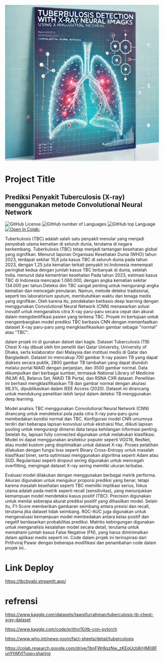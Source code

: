 <p align="center">
  <img src="https://github.com/abisakha/Kecerdasan-Buatan-Tuberculosis-Menggunakan-Model-CNN/blob/main/p.jpg" alt="banner">
</p>

# Project Title
## Prediksi Penyakit Tuberculosis (X-ray) menggunakan metode Convolutional Neural Network

<!-- Buttons -->
![GitHub License](https://img.shields.io/github/license/jith4j/Tuberculosis-Classification)
![GitHub number of Languages](https://img.shields.io/github/languages/count/jith4j/Tuberculosis-Classification)
![GitHub top Language](https://img.shields.io/github/languages/top/jith4j/Tuberculosis-Classification?color=orange)
[![Open In Colab: ](https://colab.research.google.com/assets/colab-badge.svg)](https://colab.research.google.com/github/jith4j/Tuberculosis-Classification/blob/main/Tuber_Classification.ipynb)


Tuberkulosis (TBC) adalah salah satu penyakit menular yang menjadi penyebab utama kematian di seluruh dunia, terutama di negara berkembang. Tuberkulosis (TBC) tetap menjadi tantangan kesehatan global yang signifikan. Menurut laporan Organisasi Kesehatan Dunia (WHO) tahun 2023, terdapat sekitar 10,8 juta kasus TBC di seluruh dunia pada tahun 2023, dengan 1,25 juta kematian terkait penyakit ini.Indonesia menempati peringkat kedua dengan jumlah kasus TBC terbanyak di dunia, setelah India. menurut data kementrian kesehatan Pada tahun 2023, estimasi kasus TBC di Indonesia mencapai 1.060.000, dengan angka kematian sekitar 134.000 per tahun.Deteksi dini TBC sangat penting untuk mengurangi angka kematian dan mencegah penularan. Namun, metode deteksi tradisional, seperti tes laboratorium sputum, membutuhkan waktu dan tenaga medis yang signifikan. Oleh karena itu, pendekatan berbasis deep learning dengan menggunakan Convolutional Neural Network (CNN) menawarkan solusi inovatif untuk menganalisis citra X-ray paru-paru secara cepat dan akurat dalam mengidentifikasi pasien yang terkena TBC. Proyek ini bertujuan untuk mengembangkan model prediksi TBC berbasis CNN dengan memanfaatkan dataset X-ray paru-paru yang mengklasifikasikan gambar sebagai "normal" atau "TBC".

dalam projek ini di gunakan datset dari kagle. Dataset Tuberculosis (TB) Chest X-ray dibuat oleh tim peneliti dari Qatar University, University of Dhaka, serta kolaborator dari Malaysia dan institusi medis di Qatar dan Bangladesh. Dataset ini mencakup 700 gambar X-ray pasien TB yang dapat diakses secara publik, 2800 gambar TB tambahan yang dapat diunduh melalui portal NIAID dengan perjanjian, dan 3500 gambar normal. Data dikumpulkan dari berbagai sumber, termasuk National Library of Medicine (NLM) AS, Belarus Set, NIAID TB Portal, dan RSNA CXR dataset. Penelitian ini berhasil mengklasifikasikan TB dan gambar normal dengan akurasi 98,3%, dipublikasikan dalam IEEE Access (2020). Dataset ini dirancang untuk mendukung penelitian lebih lanjut dalam deteksi TB menggunakan deep learning.

Model analisis TBC menggunakan Convolutional Neural Network (CNN) dirancang untuk mendeteksi pola pada citra X-ray paru-paru guna membedakan kondisi normal dan TBC. Konfigurasi model CNN umumnya terdiri dari beberapa lapisan konvolusi untuk ekstraksi fitur, diikuti lapisan pooling untuk mengurangi dimensi data tanpa kehilangan informasi penting. Setelah itu, lapisan fully connected digunakan untuk melakukan klasifikasi. Model ini dapat menggunakan arsitektur populer seperti VGG16, ResNet, atau model kustom yang dioptimalkan untuk dataset X-ray. Proses pelatihan dilakukan dengan fungsi loss seperti Binary Cross-Entropy untuk masalah klasifikasi biner, serta optimisasi menggunakan algoritma seperti Adam atau SGD. Regularisasi seperti dropout sering digunakan untuk mencegah overfitting, mengingat dataset X-ray sering memiliki ukuran terbatas.

Evaluasi model dilakukan dengan menggunakan berbagai metrik performa. Akurasi digunakan untuk mengukur proporsi prediksi yang benar, tetapi karena masalah kesehatan seperti TBC memiliki implikasi serius, fokus utama adalah pada metrik seperti recall (sensitivitas), yang menunjukkan kemampuan model mendeteksi kasus positif (TBC). Precision digunakan untuk menilai seberapa akurat prediksi positif yang dihasilkan model. Selain itu, F1-Score memberikan gambaran seimbang antara presisi dan recall, terutama jika dataset tidak seimbang. ROC-AUC juga digunakan untuk mengevaluasi kemampuan model membedakan antara kelas positif dan negatif berdasarkan probabilitas prediksi. Matriks kebingungan digunakan untuk menganalisis kesalahan model secara detail, terutama untuk memahami jumlah kasus False Negative (FN), yang harus diminimalkan dalam aplikasi medis seperti ini.
Code dalam projek ini terinspirasi dari Prithviraj Pawar dengan beberapa modifikasi dan penambahan code dalam projek ini.</b>.

# Link Deploy
https://tbcbyabi.streamlit.app/


# refrensi
https://www.kaggle.com/datasets/tawsifurrahman/tuberculosis-tb-chest-xray-dataset

https://www.kaggle.com/code/prithvi10/tb-cnn-pytorch

https://www.who.int/news-room/fact-sheets/detail/tuberculosis

https://colab.research.google.com/drive/1bnFWr8qzNw_zKEqUcb8rHM08FunYhMVI?usp=sharing


